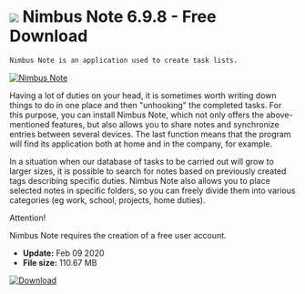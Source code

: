 # ![](https://cdn.softexe.net/static/icon/win.gif) Nimbus Note 6.9.8 - Free Download

```sh
Nimbus Note is an application used to create task lists.
```
[![Nimbus Note](https://gallery.dpcdn.pl/imgc/Tools/82782/g_-_420x350_1.5_-_x56edb8c8-2905-4988-950b-95e06a113ec7.jpg)](https://softexe.net/win/business/organizer/nimbus-note:hbeb.html)

Having a lot of duties on your head, it is sometimes worth writing down things to do in one place and then "unhooking" the completed tasks. For this purpose, you can install Nimbus Note, which not only offers the above-mentioned features, but also allows you to share notes and synchronize entries between several devices. The last function means that the program will find its application both at home and in the company, for example.
 
 In a situation when our database of tasks to be carried out will grow to larger sizes, it is possible to search for notes based on previously created tags describing specific duties. Nimbus Note also allows you to place selected notes in specific folders, so you can freely divide them into various categories (eg work, school, projects, home duties).
 
 Attention!
 
 Nimbus Note requires the creation of a free user account.


- **Update:** Feb 09 2020
- **File size:** 110.67 MB

[![Download](https://cdn.softexe.net/static/img/download.png)](https://softexe.net/win/business/organizer/nimbus-note:hbeb.html)

